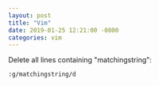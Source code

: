 ```yaml
---
layout: post
title: "Vim"
date: 2019-01-25 12:21:00 -0800
categories: vim
---
```


Delete all lines containing "matchingstring":

    :g/matchingstring/d

